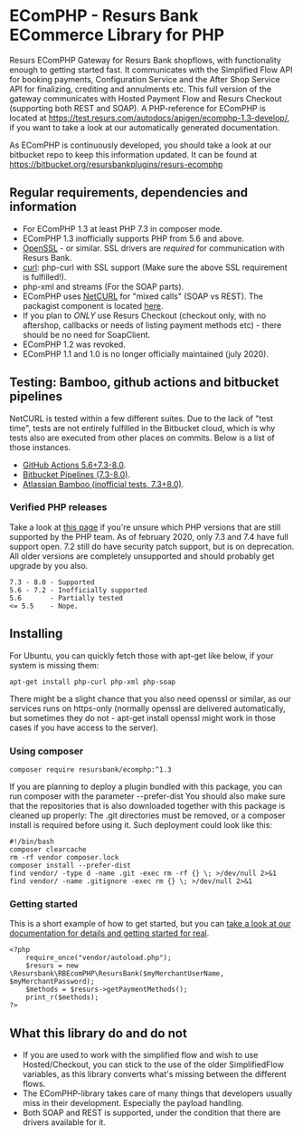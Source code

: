 # EComPHP - Resurs Bank ECommerce Library for PHP

Resurs EComPHP Gateway for Resurs Bank shopflows, with functionality enough to getting started fast. It communicates with the Simplified Flow API for booking payments, Configuration Service and the After Shop Service API for finalizing, crediting and annulments etc. This full version of the gateway communicates with Hosted Payment Flow and Resurs Checkout (supporting both REST and SOAP). A PHP-reference for EComPHP is located at https://test.resurs.com/autodocs/apigen/ecomphp-1.3-develop/, if you want to take a look at our automatically generated documentation.

As EComPHP is continuously developed, you should take a look at our bitbucket repo to keep this information updated. It can be found at https://bitbucket.org/resursbankplugins/resurs-ecomphp

## Regular requirements, dependencies and information

* For EComPHP 1.3 at least PHP 7.3 in composer mode.
* EComPHP 1.3 inofficially supports PHP from 5.6 and above.
* [OpenSSL](https://www.openssl.org) - or similar. SSL drivers are *required* for communication with Resurs Bank.
* [curl](https://curl.haxx.se): php-curl with SSL support (Make sure the above SSL requirement is fulfilled!).
* php-xml and streams (For the SOAP parts).
* EComPHP uses [NetCURL](https://www.netcurl.org) for "mixed calls" (SOAP vs REST). The packagist component is located [here](https://www.netcurl.org/packagist).
* If you plan to *ONLY* use Resurs Checkout (checkout only, with no aftershop, callbacks or needs of listing payment methods etc) - there should be no need for SoapClient.
* EComPHP 1.2 was revoked.
* EComPHP 1.1 and 1.0 is no longer officially maintained (july 2020).

## Testing: Bamboo, github actions and bitbucket pipelines

NetCURL is tested within a few different suites. Due to the lack of "test time", tests are not entirely fulfilled in the Bitbucket cloud, which is why tests also are executed from other places on commits. Below is a list of those instances.

* [GitHub Actions 5.6+7.3-8.0](https://github.com/ResursBank/ecomphp/actions).
* [Bitbucket Pipelines (7.3-8.0)](https://bitbucket.org/resursbankplugins/resurs-ecomphp/addon/pipelines/home).
* [Atlassian Bamboo (inofficial tests, 7.3+8.0)](https://bamboo.tornevall.net/browse/RB-RBT).

### Verified PHP releases

Take a look at [this page](https://www.php.net/supported-versions.php) if you're unsure which PHP versions that are still supported by the PHP team.
As of february 2020, only 7.3 and 7.4 have full support open. 7.2 still do have security patch support, but is on deprecation. All older versions are completely unsupported and should probably get upgrade by you also.

    7.3 - 8.0 - Supported
    5.6 - 7.2 - Inofficially supported
    5.6       - Partially tested
    <= 5.5    - Nope.

## Installing

For Ubuntu, you can quickly fetch those with apt-get like below, if your system is missing them:

    apt-get install php-curl php-xml php-soap
     
There might be a slight chance that you also need openssl or similar, as our services runs on https-only (normally openssl are delivered automatically, but sometimes they do not - apt-get install openssl might work in those cases if you have access to the server).

### Using composer

    composer require resursbank/ecomphp:^1.3

If you are planning to deploy a plugin bundled with this package, you can run composer with the parameter --prefer-dist
You should also make sure that the repositories that is also downloaded together with this package is cleaned up properly: The .git directories must be removed, or a composer install is required before using it. Such deployment could look like this:

    #!/bin/bash
    composer clearcache
    rm -rf vendor composer.lock
    composer install --prefer-dist
    find vendor/ -type d -name .git -exec rm -rf {} \; >/dev/null 2>&1
    find vendor/ -name .gitignore -exec rm {} \; >/dev/null 2>&1

### Getting started

This is a short example of how to get started, but you can [take a look at our documentation for details and getting started for real](https://test.resurs.com/docs/x/TYNM).

    <?php
        require_once("vendor/autoload.php");
        $resurs = new \Resursbank\RBEcomPHP\ResursBank($myMerchantUserName, $myMerchantPassword);
        $methods = $resurs->getPaymentMethods();
        print_r($methods);
    ?>

## What this library do and do not

* If you are used to work with the simplified flow and wish to use Hosted/Checkout, you can stick to the use of the older SimplifiedFlow variables, as this library converts what's missing between the different flows.
* The EComPHP-library takes care of many things that developers usually miss in their development. Especially the payload handling.
* Both SOAP and REST is supported, under the condition that there are drivers available for it.
